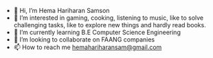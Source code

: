 - 👋 Hi, I’m  Hema Hariharan Samson
- 👀 I’m interested in gaming, cooking, listening to music, like to solve challenging tasks, like to explore new things and hardly read books.
- 🌱 I’m currently learning B.E Computer Science Engineering
- 💞️ I’m looking to collaborate on FAANG companies
- 📫 How to reach me hemahariharansam@gmail.com

<!---
HemahariharanSamson/HemahariharanSamson is a ✨ special ✨ repository because its `README.md` (this file) appears on your GitHub profile.
You can click the Preview link to take a look at your changes.
--->
